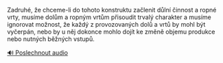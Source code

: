 
Zadruhé, že chceme-li do tohoto konstruktu začlenit důlní činnost a ropné vrty, musíme dolům a ropným vrtům přisoudit trvalý charakter a musíme ignorovat možnost, že každý z provozovaných dolů a vrtů by mohl být vyčerpán, nebo by u něj dokonce mohlo dojít ke změně objemu produkce nebo nutných běžných vstupů.

[🔊 Poslechnout audio](/data/7-paragraphs/audio/chapter_122/para_002-Zadruh-e-chceme-li-do-tohoto-konstruktu-zaleni.mp3)
